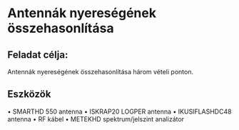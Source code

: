 # Antennák nyereségének összehasonlítása

## Feladat célja:
Antennák nyereségének összehasonlítása három vételi ponton.
## Eszközök
•	SMARTHD 550 antenna
•	ISKRAP20 LOGPER antenna
•	IKUSIFLASHDC48 antenna
•	RF kábel
•	METEKHD spektrum/jelszint analizátor
